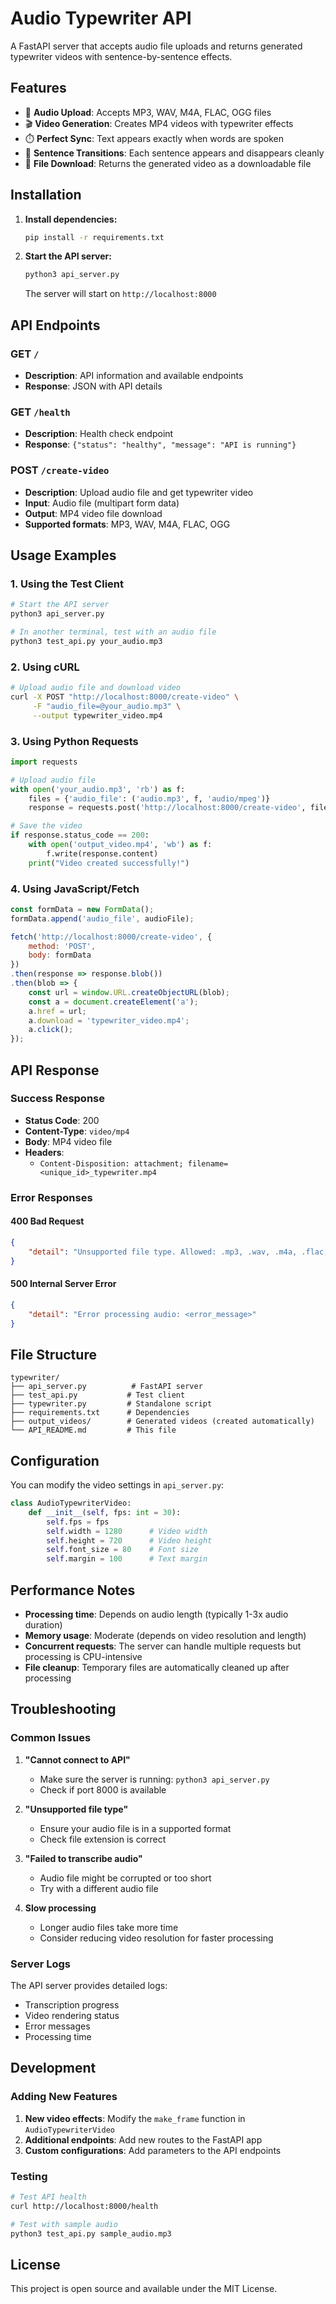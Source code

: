 # Audio Typewriter API

A FastAPI server that accepts audio file uploads and returns generated typewriter videos with sentence-by-sentence effects.

## Features

- 🎵 **Audio Upload**: Accepts MP3, WAV, M4A, FLAC, OGG files
- 🎬 **Video Generation**: Creates MP4 videos with typewriter effects
- ⏱️ **Perfect Sync**: Text appears exactly when words are spoken
- 🔄 **Sentence Transitions**: Each sentence appears and disappears cleanly
- 📁 **File Download**: Returns the generated video as a downloadable file

## Installation

1. **Install dependencies:**
   ```bash
   pip install -r requirements.txt
   ```

2. **Start the API server:**
   ```bash
   python3 api_server.py
   ```

   The server will start on `http://localhost:8000`

## API Endpoints

### GET `/`
- **Description**: API information and available endpoints
- **Response**: JSON with API details

### GET `/health`
- **Description**: Health check endpoint
- **Response**: `{"status": "healthy", "message": "API is running"}`

### POST `/create-video`
- **Description**: Upload audio file and get typewriter video
- **Input**: Audio file (multipart form data)
- **Output**: MP4 video file download
- **Supported formats**: MP3, WAV, M4A, FLAC, OGG

## Usage Examples

### 1. Using the Test Client

```bash
# Start the API server
python3 api_server.py

# In another terminal, test with an audio file
python3 test_api.py your_audio.mp3
```

### 2. Using cURL

```bash
# Upload audio file and download video
curl -X POST "http://localhost:8000/create-video" \
     -F "audio_file=@your_audio.mp3" \
     --output typewriter_video.mp4
```

### 3. Using Python Requests

```python
import requests

# Upload audio file
with open('your_audio.mp3', 'rb') as f:
    files = {'audio_file': ('audio.mp3', f, 'audio/mpeg')}
    response = requests.post('http://localhost:8000/create-video', files=files)

# Save the video
if response.status_code == 200:
    with open('output_video.mp4', 'wb') as f:
        f.write(response.content)
    print("Video created successfully!")
```

### 4. Using JavaScript/Fetch

```javascript
const formData = new FormData();
formData.append('audio_file', audioFile);

fetch('http://localhost:8000/create-video', {
    method: 'POST',
    body: formData
})
.then(response => response.blob())
.then(blob => {
    const url = window.URL.createObjectURL(blob);
    const a = document.createElement('a');
    a.href = url;
    a.download = 'typewriter_video.mp4';
    a.click();
});
```

## API Response

### Success Response
- **Status Code**: 200
- **Content-Type**: `video/mp4`
- **Body**: MP4 video file
- **Headers**: 
  - `Content-Disposition: attachment; filename=<unique_id>_typewriter.mp4`

### Error Responses

#### 400 Bad Request
```json
{
    "detail": "Unsupported file type. Allowed: .mp3, .wav, .m4a, .flac, .ogg"
}
```

#### 500 Internal Server Error
```json
{
    "detail": "Error processing audio: <error_message>"
}
```

## File Structure

```
typewriter/
├── api_server.py          # FastAPI server
├── test_api.py           # Test client
├── typewriter.py         # Standalone script
├── requirements.txt      # Dependencies
├── output_videos/        # Generated videos (created automatically)
└── API_README.md         # This file
```

## Configuration

You can modify the video settings in `api_server.py`:

```python
class AudioTypewriterVideo:
    def __init__(self, fps: int = 30):
        self.fps = fps
        self.width = 1280      # Video width
        self.height = 720      # Video height
        self.font_size = 80    # Font size
        self.margin = 100      # Text margin
```

## Performance Notes

- **Processing time**: Depends on audio length (typically 1-3x audio duration)
- **Memory usage**: Moderate (depends on video resolution and length)
- **Concurrent requests**: The server can handle multiple requests but processing is CPU-intensive
- **File cleanup**: Temporary files are automatically cleaned up after processing

## Troubleshooting

### Common Issues

1. **"Cannot connect to API"**
   - Make sure the server is running: `python3 api_server.py`
   - Check if port 8000 is available

2. **"Unsupported file type"**
   - Ensure your audio file is in a supported format
   - Check file extension is correct

3. **"Failed to transcribe audio"**
   - Audio file might be corrupted or too short
   - Try with a different audio file

4. **Slow processing**
   - Longer audio files take more time
   - Consider reducing video resolution for faster processing

### Server Logs

The API server provides detailed logs:
- Transcription progress
- Video rendering status
- Error messages
- Processing time

## Development

### Adding New Features

1. **New video effects**: Modify the `make_frame` function in `AudioTypewriterVideo`
2. **Additional endpoints**: Add new routes to the FastAPI app
3. **Custom configurations**: Add parameters to the API endpoints

### Testing

```bash
# Test API health
curl http://localhost:8000/health

# Test with sample audio
python3 test_api.py sample_audio.mp3
```

## License

This project is open source and available under the MIT License. 